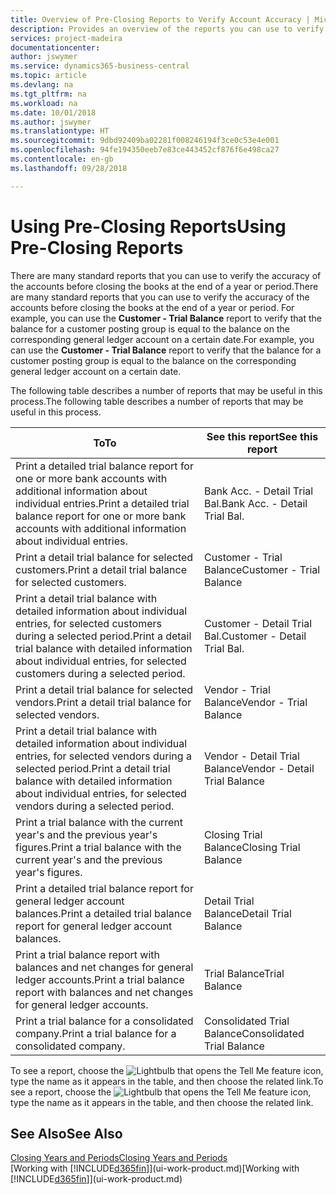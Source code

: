 ```yaml
---
title: Overview of Pre-Closing Reports to Verify Account Accuracy | Microsoft Docs
description: Provides an overview of the reports you can use to verify the accuracy of accounts before closing the books at the end of a year or period.
services: project-madeira
documentationcenter: 
author: jswymer
ms.service: dynamics365-business-central
ms.topic: article
ms.devlang: na
ms.tgt_pltfrm: na
ms.workload: na
ms.date: 10/01/2018
ms.author: jswymer
ms.translationtype: HT
ms.sourcegitcommit: 9dbd92409ba02281f008246194f3ce0c53e4e001
ms.openlocfilehash: 94fe194350eeb7e83ce443452cf876f6e498ca27
ms.contentlocale: en-gb
ms.lasthandoff: 09/28/2018

---
```

# <a name="using-pre-closing-reports"></a><span data-ttu-id="5f612-103">Using Pre-Closing Reports</span><span class="sxs-lookup"><span data-stu-id="5f612-103">Using Pre-Closing Reports</span></span>
<span data-ttu-id="5f612-104">There are many standard reports that you can use to verify the accuracy of the accounts before closing the books at the end of a year or period.</span><span class="sxs-lookup"><span data-stu-id="5f612-104">There are many standard reports that you can use to verify the accuracy of the accounts before closing the books at the end of a year or period.</span></span> <span data-ttu-id="5f612-105">For example, you can use the **Customer - Trial Balance** report to verify that the balance for a customer posting group is equal to the balance on the corresponding general ledger account on a certain date.</span><span class="sxs-lookup"><span data-stu-id="5f612-105">For example, you can use the **Customer - Trial Balance** report to verify that the balance for a customer posting group is equal to the balance on the corresponding general ledger account on a certain date.</span></span>

<span data-ttu-id="5f612-106">The following table describes a number of reports that may be useful in this process.</span><span class="sxs-lookup"><span data-stu-id="5f612-106">The following table describes a number of reports that may be useful in this process.</span></span>

| <span data-ttu-id="5f612-107">To</span><span class="sxs-lookup"><span data-stu-id="5f612-107">To</span></span> | <span data-ttu-id="5f612-108">See this report</span><span class="sxs-lookup"><span data-stu-id="5f612-108">See this report</span></span> |
| --- | --- |
| <span data-ttu-id="5f612-109">Print a detailed trial balance report for one or more bank accounts with additional information about individual entries.</span><span class="sxs-lookup"><span data-stu-id="5f612-109">Print a detailed trial balance report for one or more bank accounts with additional information about individual entries.</span></span> |<span data-ttu-id="5f612-110">Bank Acc. - Detail Trial Bal.</span><span class="sxs-lookup"><span data-stu-id="5f612-110">Bank Acc. - Detail Trial Bal.</span></span> |
| <span data-ttu-id="5f612-111">Print a detail trial balance for selected customers.</span><span class="sxs-lookup"><span data-stu-id="5f612-111">Print a detail trial balance for selected customers.</span></span> |<span data-ttu-id="5f612-112">Customer - Trial Balance</span><span class="sxs-lookup"><span data-stu-id="5f612-112">Customer - Trial Balance</span></span> |
| <span data-ttu-id="5f612-113">Print a detail trial balance with detailed information about individual entries, for selected customers during a selected period.</span><span class="sxs-lookup"><span data-stu-id="5f612-113">Print a detail trial balance with detailed information about individual entries, for selected customers during a selected period.</span></span> |<span data-ttu-id="5f612-114">Customer - Detail Trial Bal.</span><span class="sxs-lookup"><span data-stu-id="5f612-114">Customer - Detail Trial Bal.</span></span> |
| <span data-ttu-id="5f612-115">Print a detail trial balance for selected vendors.</span><span class="sxs-lookup"><span data-stu-id="5f612-115">Print a detail trial balance for selected vendors.</span></span> |<span data-ttu-id="5f612-116">Vendor - Trial Balance</span><span class="sxs-lookup"><span data-stu-id="5f612-116">Vendor - Trial Balance</span></span> |
| <span data-ttu-id="5f612-117">Print a detail trial balance with detailed information about individual entries, for selected vendors during a selected period.</span><span class="sxs-lookup"><span data-stu-id="5f612-117">Print a detail trial balance with detailed information about individual entries, for selected vendors during a selected period.</span></span> |<span data-ttu-id="5f612-118">Vendor - Detail Trial Balance</span><span class="sxs-lookup"><span data-stu-id="5f612-118">Vendor - Detail Trial Balance</span></span> |
| <span data-ttu-id="5f612-119">Print a trial balance with the current year's and the previous year's figures.</span><span class="sxs-lookup"><span data-stu-id="5f612-119">Print a trial balance with the current year's and the previous year's figures.</span></span> |<span data-ttu-id="5f612-120">Closing Trial Balance</span><span class="sxs-lookup"><span data-stu-id="5f612-120">Closing Trial Balance</span></span> |
| <span data-ttu-id="5f612-121">Print a detailed trial balance report for general ledger account balances.</span><span class="sxs-lookup"><span data-stu-id="5f612-121">Print a detailed trial balance report for general ledger account balances.</span></span> |<span data-ttu-id="5f612-122">Detail Trial Balance</span><span class="sxs-lookup"><span data-stu-id="5f612-122">Detail Trial Balance</span></span> |
| <span data-ttu-id="5f612-123">Print a trial balance report with balances and net changes for general ledger accounts.</span><span class="sxs-lookup"><span data-stu-id="5f612-123">Print a trial balance report with balances and net changes for general ledger accounts.</span></span> |<span data-ttu-id="5f612-124">Trial Balance</span><span class="sxs-lookup"><span data-stu-id="5f612-124">Trial Balance</span></span> |
| <span data-ttu-id="5f612-125">Print a trial balance for a consolidated company.</span><span class="sxs-lookup"><span data-stu-id="5f612-125">Print a trial balance for a consolidated company.</span></span> |<span data-ttu-id="5f612-126">Consolidated Trial Balance</span><span class="sxs-lookup"><span data-stu-id="5f612-126">Consolidated Trial Balance</span></span> |

<span data-ttu-id="5f612-127">To see a report, choose the ![Lightbulb that opens the Tell Me feature](media/ui-search/search_small.png "Tell me what you want to do") icon, type the name as it appears in the table, and then choose the related link.</span><span class="sxs-lookup"><span data-stu-id="5f612-127">To see a report, choose the ![Lightbulb that opens the Tell Me feature](media/ui-search/search_small.png "Tell me what you want to do") icon, type the name as it appears in the table, and then choose the related link.</span></span>

## <a name="see-also"></a><span data-ttu-id="5f612-128">See Also</span><span class="sxs-lookup"><span data-stu-id="5f612-128">See Also</span></span>
[<span data-ttu-id="5f612-129">Closing Years and Periods</span><span class="sxs-lookup"><span data-stu-id="5f612-129">Closing Years and Periods</span></span>](year-close-years-periods.md)  
<span data-ttu-id="5f612-130">[Working with [!INCLUDE[d365fin](includes/d365fin_md.md)]](ui-work-product.md)</span><span class="sxs-lookup"><span data-stu-id="5f612-130">[Working with [!INCLUDE[d365fin](includes/d365fin_md.md)]](ui-work-product.md)</span></span>


